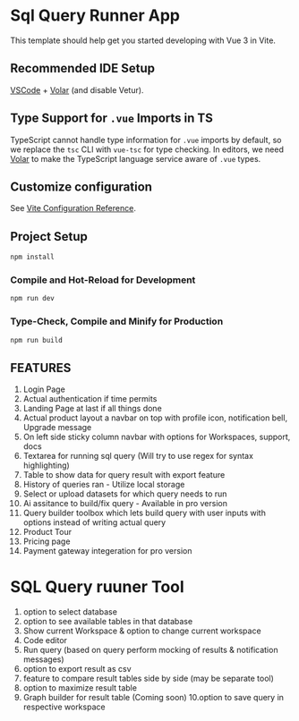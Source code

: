 # Sql Query Runner App

This template should help get you started developing with Vue 3 in Vite.

## Recommended IDE Setup

[VSCode](https://code.visualstudio.com/) + [Volar](https://marketplace.visualstudio.com/items?itemName=Vue.volar) (and disable Vetur).

## Type Support for `.vue` Imports in TS

TypeScript cannot handle type information for `.vue` imports by default, so we replace the `tsc` CLI with `vue-tsc` for type checking. In editors, we need [Volar](https://marketplace.visualstudio.com/items?itemName=Vue.volar) to make the TypeScript language service aware of `.vue` types.

## Customize configuration

See [Vite Configuration Reference](https://vitejs.dev/config/).

## Project Setup

```sh
npm install
```

### Compile and Hot-Reload for Development

```sh
npm run dev
```

### Type-Check, Compile and Minify for Production

```sh
npm run build
```

## FEATURES

1. Login Page
2. Actual authentication if time permits
3. Landing Page at last if all things done
4. Actual product layout a navbar on top with profile icon, notification bell, Upgrade message
5. On left side sticky column navbar with options for Workspaces, support, docs
6. Textarea for running sql query (Will try to use regex for syntax highlighting)
7. Table to show data for query result with export feature
8. History of queries ran - Utilize local storage
9. Select or upload datasets for which query needs to run
10. Ai assitance to build/fix query - Available in pro version
11. Query builder toolbox which lets build query with user inputs with options instead of writing actual query
12. Product Tour
13. Pricing page
14. Payment gateway integeration for pro version

# SQL Query ruuner Tool

1. option to select database
2. option to see available tables in that database
3. Show current Workspace & option to change current workspace
4. Code editor
5. Run query (based on query perform mocking of results & notification messages)
6. option to export result as csv
7. feature to compare result tables side by side (may be separate tool)
8. option to maximize result table
9. Graph builder for result table (Coming soon)
   10.option to save query in respective workspace
